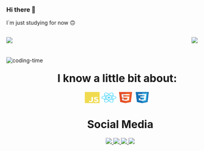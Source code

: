 ### Hi there 👋

I´m just studying for now 🙃

##

<div>
  
  <img  height="180em" src="https://github-readme-stats.vercel.app/api?username=m12Passarini&show_icons=true&theme=gotham&include_all_commits=true&count_private=true"/>
  <img align="right" height="180em" src="https://github-readme-stats.vercel.app/api/top-langs/?username=m12Passarini&layout=compact&langs_count=16&theme=gotham"/>
</div>
<br>

<div  align="center"> 
  <div style="display: inline_block"><br>
    <img align="left" height="250" alt="coding-time" src="code.gif">
    <h1 align="center">I know a little bit about: </h1>
    <img align="center" height="30" width="40" alt="js-icon"  src="https://raw.githubusercontent.com/devicons/devicon/master/icons/javascript/javascript-plain.svg">
    <img align="center" height="30" width="40" alt="react-icon" src="https://raw.githubusercontent.com/devicons/devicon/master/icons/react/react-original.svg">
    <img align="center" height="30" width="40" alt="html-icon" src="https://raw.githubusercontent.com/devicons/devicon/master/icons/html5/html5-original.svg">
    <img align="center" height="30" width="40" alt="css-icon" src="https://raw.githubusercontent.com/devicons/devicon/master/icons/css3/css3-original.svg">
   </div>
    
  
  <h1 align="center">Social Media</h1>
    <a target = "blank" href = "mailto: matheussouza.passarini@gmail.com">
      <img width="30" src="![image](https://github.com/m12Passarini/m12Passarini/assets/144405382/ac0a56ab-2998-4bf8-a552-960791a80db6)
">
    </a>
    <a target = "blank" href = "https://www.linkedin.com/in/matheus-passarini-aa5992308?utm_source=share&utm_campaign=share_via&utm_content=profile&utm_medium=android_app">
      <img width="25" src="![image](https://github.com/m12Passarini/m12Passarini/assets/144405382/2a7ca49b-6df4-41ec-8e5c-37f970bfd980)
">
    </a>
    <a target = "blank" href = "https://gamersparatudo.blogspot.com/">
      <img width="35" src="![image](https://github.com/m12Passarini/m12Passarini/assets/144405382/832795aa-9101-4b23-9a25-8adafd2e1a03)
">
    </a>
    <a target = "blank" href = "https://www.instagram.com/m12passarini/">
      <img width="25" src="![image](https://github.com/m12Passarini/m12Passarini/assets/144405382/d3470bc3-07ec-462b-a81c-b239c467c049)">
    </a>
</div>
  
